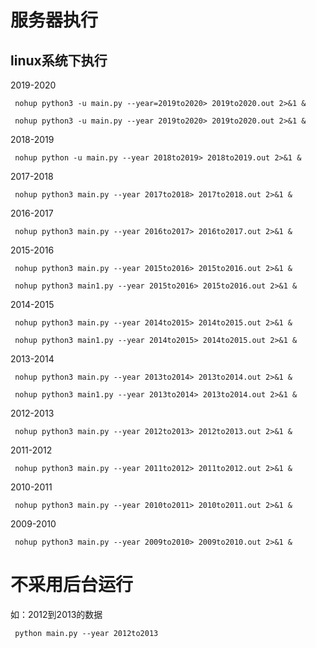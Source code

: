 #	服务器执行

##  linux系统下执行

2019-2020

 ` nohup python3 -u main.py --year=2019to2020> 2019to2020.out 2>&1 &`



 ` nohup python3 -u main.py --year 2019to2020> 2019to2020.out 2>&1 &`

2018-2019

 ` nohup python -u main.py --year 2018to2019> 2018to2019.out 2>&1 &`

2017-2018

 ` nohup python3 main.py --year 2017to2018> 2017to2018.out 2>&1 &`

2016-2017

 ` nohup python3 main.py --year 2016to2017> 2016to2017.out 2>&1 &`

2015-2016

 ` nohup python3 main.py --year 2015to2016> 2015to2016.out 2>&1 &`

 ` nohup python3 main1.py --year 2015to2016> 2015to2016.out 2>&1 &`

2014-2015

 ` nohup python3 main.py --year 2014to2015> 2014to2015.out 2>&1 &`

 ` nohup python3 main1.py --year 2014to2015> 2014to2015.out 2>&1 &`

2013-2014

 ` nohup python3 main.py --year 2013to2014> 2013to2014.out 2>&1 &`

 ` nohup python3 main1.py --year 2013to2014> 2013to2014.out 2>&1 &`

2012-2013

 ` nohup python3 main.py --year 2012to2013> 2012to2013.out 2>&1 &`

2011-2012

 ` nohup python3 main.py --year 2011to2012> 2011to2012.out 2>&1 &`

2010-2011

 ` nohup python3 main.py --year 2010to2011> 2010to2011.out 2>&1 &`

2009-2010

 ` nohup python3 main.py --year 2009to2010> 2009to2010.out 2>&1 &`



#  不采用后台运行

如：2012到2013的数据

` python main.py --year 2012to2013` 

